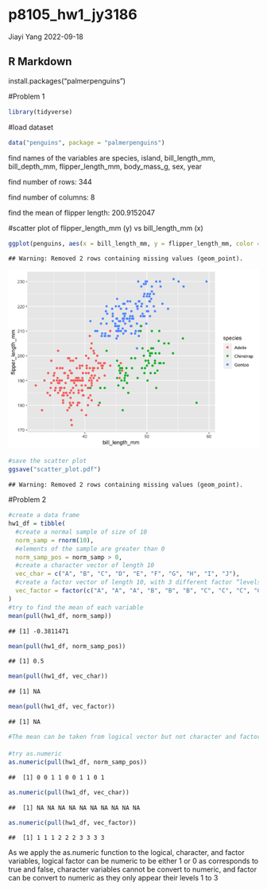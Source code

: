 p8105_hw1_jy3186
================
Jiayi Yang
2022-09-18

## R Markdown

install.packages(“palmerpenguins”)

\#Problem 1

``` r
library(tidyverse)
```

\#load dataset

``` r
data("penguins", package = "palmerpenguins")
```

find names of the variables are species, island, bill_length_mm,
bill_depth_mm, flipper_length_mm, body_mass_g, sex, year

find number of rows: 344

find number of columns: 8

find the mean of flipper length: 200.9152047

\#scatter plot of flipper_length_mm (y) vs bill_length_mm (x)

``` r
ggplot(penguins, aes(x = bill_length_mm, y = flipper_length_mm, color = species))+ geom_point()
```

    ## Warning: Removed 2 rows containing missing values (geom_point).

![](p8105_hw1_jy3186_files/figure-gfm/unnamed-chunk-3-1.png)<!-- -->

``` r
#save the scatter plot
ggsave("scatter_plot.pdf")
```

    ## Warning: Removed 2 rows containing missing values (geom_point).

\#Problem 2

``` r
#create a data frame
hw1_df = tibble(
  #create a normal sample of size of 10
  norm_samp = rnorm(10),
  #elements of the sample are greater than 0
  norm_samp_pos = norm_samp > 0,
  #create a character vector of length 10
  vec_char = c("A", "B", "C", "D", "E", "F", "G", "H", "I", "J"),
  #create a factor vector of length 10, with 3 different factor “levels” 
  vec_factor = factor(c("A", "A", "A", "B", "B", "B", "C", "C", "C", "C"), levels = c("A", "B", "C")),
)
#try to find the mean of each variable
mean(pull(hw1_df, norm_samp))
```

    ## [1] -0.3811471

``` r
mean(pull(hw1_df, norm_samp_pos))
```

    ## [1] 0.5

``` r
mean(pull(hw1_df, vec_char))
```

    ## [1] NA

``` r
mean(pull(hw1_df, vec_factor))
```

    ## [1] NA

``` r
#The mean can be taken from logical vector but not character and factor vectors

#try as.numeric
as.numeric(pull(hw1_df, norm_samp_pos))
```

    ##  [1] 0 0 1 1 0 0 1 1 0 1

``` r
as.numeric(pull(hw1_df, vec_char))
```

    ##  [1] NA NA NA NA NA NA NA NA NA NA

``` r
as.numeric(pull(hw1_df, vec_factor))
```

    ##  [1] 1 1 1 2 2 2 3 3 3 3

As we apply the as.numeric function to the logical, character, and
factor variables, logical factor can be numeric to be either 1 or 0 as
corresponds to true and false, character variables cannot be convert to
numeric, and factor can be convert to numeric as they only appear their
levels 1 to 3
